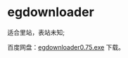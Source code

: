 ﻿egdownloader
============
适合里站，表站未知;	

百度网盘：[egdownloader0.75.exe](http://pan.baidu.com/s/1bnHM8NH) 下载。

